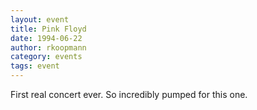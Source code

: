 ```yaml
---
layout: event
title: Pink Floyd
date: 1994-06-22
author: rkoopmann
category: events
tags: event
---
```


First real concert ever. So incredibly pumped for this one.
